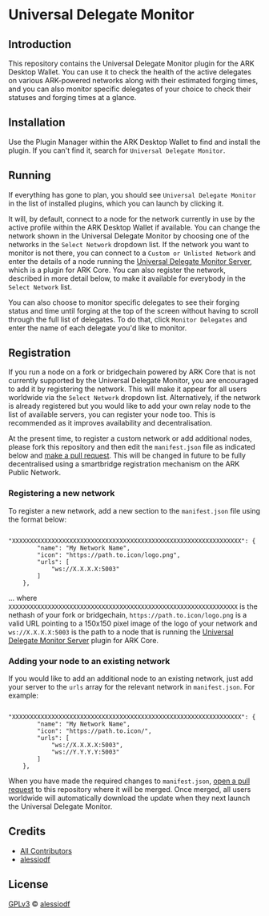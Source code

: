 # Universal Delegate Monitor

## Introduction

This repository contains the Universal Delegate Monitor plugin for the ARK Desktop Wallet. You can use it to check the health of the active delegates on various ARK-powered networks along with their estimated forging times, and you can also monitor specific delegates of your choice to check their statuses and forging times at a glance.

## Installation

Use the Plugin Manager within the ARK Desktop Wallet to find and install the plugin. If you can't find it, search for `Universal Delegate Monitor`.

## Running

If everything has gone to plan, you should see `Universal Delegate Monitor` in the list of installed plugins, which you can launch by clicking it.

It will, by default, connect to a node for the network currently in use by the active profile within the ARK Desktop Wallet if available. You can change the network shown in the Universal Delegate Monitor by choosing one of the networks in the `Select Network` dropdown list. If the network you want to monitor is not there, you can connect to a `Custom or Unlisted Network` and enter the details of a node running the [Universal Delegate Monitor Server](https://github.com/alessiodf/universal-delegate-monitor-server), which is a plugin for ARK Core. You can also register the network, described in more detail below, to make it available for everybody in the `Select Network` list.

You can also choose to monitor specific delegates to see their forging status and time until forging at the top of the screen without having to scroll through the full list of delegates. To do that, click `Monitor Delegates` and enter the name of each delegate you'd like to monitor.

## Registration

If you run a node on a fork or bridgechain powered by ARK Core that is not currently supported by the Universal Delegate Monitor, you are encouraged to add it by registering the network. This will make it appear for all users worldwide via the `Select Network` dropdown list. Alternatively, if the network is already registered but you would like to add your own relay node to the list of available servers, you can register your node too. This is recommended as it improves availability and decentralisation.

At the present time, to register a custom network or add additional nodes, please fork this repository and then edit the `manifest.json` file as indicated below and [make a pull request](https://help.github.com/en/desktop/contributing-to-projects/creating-a-pull-request). This will be changed in future to be fully decentralised using a smartbridge registration mechanism on the ARK Public Network.

### Registering a new network

To register a new network, add a new section to the `manifest.json` file using the format below:

```
    "XXXXXXXXXXXXXXXXXXXXXXXXXXXXXXXXXXXXXXXXXXXXXXXXXXXXXXXXXXXXXXXX": {
        "name": "My Network Name",
        "icon": "https://path.to.icon/logo.png",
        "urls": [
            "ws://X.X.X.X:5003"
        ]
    },
```

... where `XXXXXXXXXXXXXXXXXXXXXXXXXXXXXXXXXXXXXXXXXXXXXXXXXXXXXXXXXXXXXXXX` is the nethash of your fork or bridgechain, `https://path.to.icon/logo.png` is a valid URL pointing to a 150x150 pixel image of the logo of your network and `ws://X.X.X.X:5003` is the path to a node that is running the [Universal Delegate Monitor Server](https://github.com/alessiodf/universal-delegate-monitor-server) plugin for ARK Core.

### Adding your node to an existing network

If you would like to add an additional node to an existing network, just add your server to the `urls` array for the relevant network in `manifest.json`. For example:

```
    "XXXXXXXXXXXXXXXXXXXXXXXXXXXXXXXXXXXXXXXXXXXXXXXXXXXXXXXXXXXXXXXX": {
        "name": "My Network Name",
        "icon": "https://path.to.icon/",
        "urls": [
            "ws://X.X.X.X:5003",
            "ws://Y.Y.Y.Y:5003"
        ]
    },
```

When you have made the required changes to `manifest.json`, [open a pull request](https://help.github.com/en/desktop/contributing-to-projects/creating-a-pull-request) to this repository where it will be merged. Once merged, all users worldwide will automatically download the update when they next launch the Universal Delegate Monitor.

## Credits

-   [All Contributors](../../contributors)
-   [alessiodf](https://github.com/alessiodf)

## License

[GPLv3](LICENSE) © [alessiodf](https://github.com/alessiodf)
